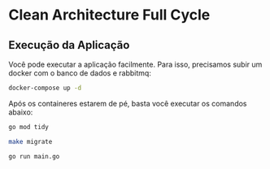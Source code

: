 # Clean Architecture Full Cycle

## Execução da Aplicação

Você pode executar a aplicação facilmente. Para isso, precisamos subir um docker com o banco de dados e rabbitmq:


```bash
docker-compose up -d
``` 

Após os containeres estarem de pé, basta você executar os comandos abaixo:


```bash
go mod tidy

make migrate

go run main.go
``` 